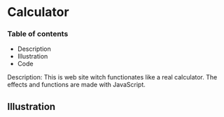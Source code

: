 # Calculator

### Table of contents 
- Description 
- Illustration 
- Code


 Description: This is web site witch functionates like a real calculator.
  The effects and functions are made with JavaScript.


## Illustration 
